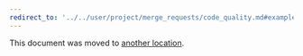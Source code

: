 ```yaml
---
redirect_to: '../../user/project/merge_requests/code_quality.md#example-configuration'
---
```


This document was moved to [another location](../../user/project/merge_requests/code_quality.md#example-configuration).
